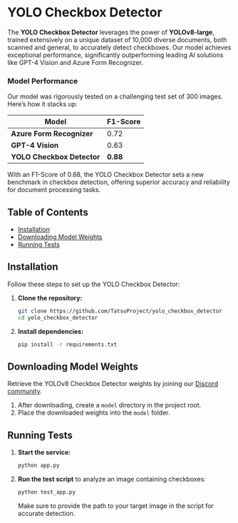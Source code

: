 # YOLO Checkbox Detector

The **YOLO Checkbox Detector** leverages the power of **YOLOv8-large**, trained extensively on a unique dataset of 10,000 diverse documents, both scanned and general, to accurately detect checkboxes. Our model achieves exceptional performance, significantly outperforming leading AI solutions like GPT-4 Vision and Azure Form Recognizer.

### Model Performance
Our model was rigorously tested on a challenging test set of 300 images. Here’s how it stacks up:

| Model                       |  F1-Score |
|-----------------------------|-------------|
| **Azure Form Recognizer**    | 0.72       |
| **GPT-4 Vision**             | 0.63       |
| **YOLO Checkbox Detector**   | **0.88**   |

With an F1-Score of 0.88, the YOLO Checkbox Detector sets a new benchmark in checkbox detection, offering superior accuracy and reliability for document processing tasks.

## Table of Contents

- [ Installation](#installation)
- [ Downloading Model Weights](#downloading-model-weights)
- [ Running Tests](#running-tests)

##  Installation

Follow these steps to set up the YOLO Checkbox Detector:

1. **Clone the repository:**
   ```bash
   git clone https://github.com/TatsuProject/yolo_checkbox_detector
   cd yolo_checkbox_detector
   ```

2. **Install dependencies:**
   ```bash
   pip install -r requirements.txt
   ```

## Downloading Model Weights

Retrieve the YOLOv8 Checkbox Detector weights by joining our [Discord community](https://discord.com/channels/799672011265015819/1300456223371427912). 

1. After downloading, create a `model` directory in the project root.
2. Place the downloaded weights into the `model` folder.

## Running Tests

1. **Start the service:**
   ```bash
   python app.py
   ```

2. **Run the test script** to analyze an image containing checkboxes:
   ```bash
   python test_app.py
   ```
   Make sure to provide the path to your target image in the script for accurate detection.
